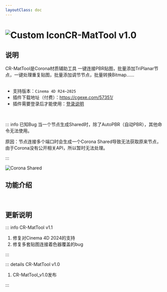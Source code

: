 ```yaml
---
layoutClass: doc
---
```


<script setup>
import MNavLinks from '../components/MNavLinks.vue'

import { NAV_DATA } from '../CR-MatTool-data'
</script>

# <span class="h1-icon"><img src="/img/CR-AutoPBR.webp" alt="Custom Icon"></span>CR-MatTool v1.0
## 说明
CR-MatTool是Corona材质辅助工具 一键连接PBR贴图，批量添加TriPlanar节点，一键处理重复贴图，批量添加调节节点，批量转换Bitmap……
<br />
<br />
- 支持版本：`Cinema 4D R24~2025`
- 插件下载地址（付费）：https://cgexe.com/57351/
- 插件需要登录后才能使用：[登录说明](01-CMT-setting)

<br />

::: info 已知Bug<Badge type="info" text="1" />
当一个节点生成Shared时，除了AutoPBR（自动PBR），其他命令无法使用。

原因：节点连接多个端口时会生成一个Corona Shared导致无法获取原来节点，由于Corona没有公开相关API，所以暂时无法处理。

:::

<img src="/img/corona-shared-bug.webp" alt="Corona Shared">

<br />

## 功能介绍
<MNavLinks v-for="{title, items} in NAV_DATA" :title="title" :items="items"/>


<br />

## 更新说明

::: info CR-MatTool v1.1<Badge type="danger" text="更新2" />
1. 修复对Cinema 4D 2024的支持
2. 修复多套贴图连接着色器覆盖的bug

:::

::: details CR-MatTool v1.0<Badge type="info" text="发布" />
1. CR-MatTool_v1.0发布

:::

